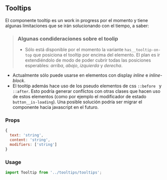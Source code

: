 ## Tooltips

El componente tooltip es un work in progress por el momento y tiene algunas limitaciones que se irán solucionando con el tiempo, a saber:
> ### Algunas condideraciones sobre el toolip ###
> * Sólo está disponible por el momento la variante `has__tooltip-on-top` que posiciona el tooltip por encima del elemento. El plan es ir extendiéndolo de modo de poder cubrir todas las posiciones esperables: *arriba*, *abajo*, *izquierda* y *derecha*.
* Actualmente sólo puede usarse en elementos con display *inline* e *inline-block*.
* El tooltip además hace uso de los pseudo elementos de css `::before ` y `::after`. Esto podría generar conflictos con otras clases que hacen uso de estos elementos (como por ejemplo el modificador de estado `button__is-loading`). Una posible solución podría ser migrar el componente hacia javascript en el futuro.

### Props

```javascript
{
  text: 'string',
  content: 'string',
  modifiers: ['string']
}
```

### Usage

```javascript
import Tooltip from '../tooltips/tooltips';
```
